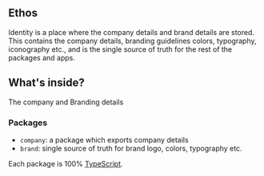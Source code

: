 ## Ethos

Identity is a place where the company details and brand details are stored. This contains the company details, branding guidelines colors, typography, iconography etc., and is the single source of truth for the rest of the packages and apps.

## What's inside?

The company and Branding details

### Packages

- `company`: a package which exports company details
- `brand`: single source of truth for brand logo, colors, typography etc.

Each package is 100% [TypeScript](https://www.typescriptlang.org/).